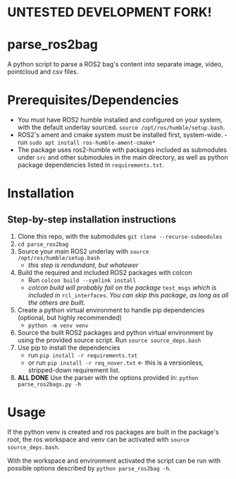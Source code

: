 # UNTESTED DEVELOPMENT FORK!
# parse_ros2bag
A python script to parse a ROS2 bag's content into separate image, video, pointcloud and csv files.

# Prerequisites/Dependencies
- You must have ROS2 humble installed and configured on your system, with the default underlay sourced. `source /opt/ros/humble/setup.bash`.
- ROS2's ament and cmake system must be installed first, system-wide.
	-run `sudo apt install ros-humble-ament-cmake*`
- The package uses ros2-humble with packages included as submodules under `src` and other submodules in the main directory, as well as python package dependencies listed in `requirements.txt`.

# Installation

## Step-by-step installation instructions
1. Clone this repo, with the submodules `git clone --recurse-submodules`
2. `cd parse_ros2bag`
3. Source your main ROS2 underlay with `source /opt/ros/humble/setup.bash`
	- _this step is rendundant, but whatewer_
4. Build the required and included ROS2 packages with colcon
	- Run `colcon build --symlink install`
	- _colcon build will probably fail on the package_ `test_msgs` _which is included in_ `rcl_interfaces`_. You can skip this package, as long as all the others are built._
5. Create a python virtual environment to handle pip dependencies (optional, but highly recommended)
	- `python -m venv venv`
6. Source the built ROS2 packages and python virtual environment by using the provided source script. Run `source source_deps.bash`
7. Use pip to install the dependencies
	- run `pip install -r requirements.txt`
	- or run `pip install -r req_nover.txt` <- this is a versionless, stripped-down requirement list.
8. **ALL DONE** Use the parser with the options provided in: `python parse_ros2bags.py -h`

# Usage
If the python venv is created and ros packages are built in the package's root, the ros workspace and venv can be activated with `source source_deps.bash`.

With the workspace and environment activated the script can be run with possible options described by `python parse_ros2bag -h`.
